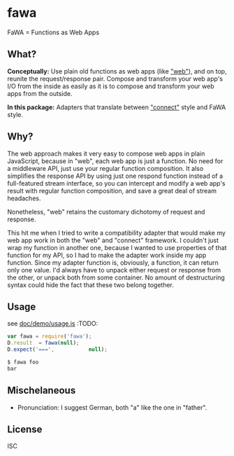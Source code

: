 ﻿
<!--#echo json="package.json" key="name" underline="=" -->
fawa
====
<!--/#echo -->

<!--#echo json="package.json" key="description" cut-tail=":" -->
FaWA = Functions as Web Apps
<!--/#echo -->


What?
-----

__Conceptually:__
Use plain old functions as web apps (like ["web"][npm-web]), and on top,
reunite the request/response pair.
Compose and transform your web app's I/O from the inside as easily
as it is to compose and transform your web apps from the outside.


__In this package:__
Adapters that translate between ["connect"][npm-connect] style and FaWA style.


Why?
----

The web approach makes it very easy to compose web apps in
plain JavaScript, because in "web", each web app is just a function.
No need for a middleware API, just use your regular function composition.
It also simplifies the response API by using just one respond function
instead of a full-featured stream interface, so you can intercept and
modify a web app's result with regular function composition, and save
a great deal of stream headaches.

Nonetheless, "web" retains the customary dichotomy of request and response.

This hit me when I tried to write a compatibility adapter that would make
my web app work in both the "web" and "connect" framework.
I couldn't just wrap my function in another one, because I wanted to use
properties of that function for my API, so I had to make the adapter work
inside my app function.
Since my adapter function is, obviously, a function, it can return only one
value. I'd always have to unpack either request or response from the other,
or unpack both from some container.
No amount of destructuring syntax could hide the fact that these two
belong together.



Usage
-----
see [doc/demo/usage.js](doc/demo/usage.js)
:TODO:

<!--!#include file="test/usage.js" start="  //#u" stop="  //#r"
  outdent="  " code="javascript" -->
```javascript
var fawa = require('fawa');
D.result  = fawa(null);
D.expect('===',           null);
```
<!--/include-->

```bash
$ fawa foo
bar
```


<!--#toc stop="scan" -->


Mischelaneous
-------------

  * Pronunciation: I suggest German, both "a" like the one in "father".




  [npm-web]: https://www.npmjs.com/package/web
  [npm-web6]: https://www.npmjs.com/package/web6
  [npm-connect]: https://www.npmjs.com/package/connect


License
-------
<!--#echo json="package.json" key=".license" -->
ISC
<!--/#echo -->
